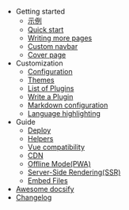 - Getting started
  - [示例](/test.md)
  - [Quick start](/quickstart.md)
  - [Writing more pages](https://github.com/docsifyjs/docsify/blob/a35531967a1c418421d811ef3e64c6b94cac2aa6/docs/more-pages.md)
  - [Custom navbar](https://github.com/docsifyjs/docsify/blob/a35531967a1c418421d811ef3e64c6b94cac2aa6/docs/custom-navbar.md)
  - [Cover page](https://github.com/docsifyjs/docsify/blob/a35531967a1c418421d811ef3e64c6b94cac2aa6/docs/cover.md)
- Customization
  - [Configuration](https://github.com/docsifyjs/docsify/blob/a35531967a1c418421d811ef3e64c6b94cac2aa6/docs/configuration.md)
  - [Themes](https://github.com/docsifyjs/docsify/blob/a35531967a1c418421d811ef3e64c6b94cac2aa6/docs/themes.md)
  - [List of Plugins](https://github.com/docsifyjs/docsify/blob/a35531967a1c418421d811ef3e64c6b94cac2aa6/docs/plugins.md)
  - [Write a Plugin](https://github.com/docsifyjs/docsify/blob/a35531967a1c418421d811ef3e64c6b94cac2aa6/docs/write-a-plugin.md)
  - [Markdown configuration](https://github.com/docsifyjs/docsify/blob/a35531967a1c418421d811ef3e64c6b94cac2aa6/docs/markdown.md)
  - [Language highlighting](https://github.com/docsifyjs/docsify/blob/a35531967a1c418421d811ef3e64c6b94cac2aa6/docs/language-highlight.md)
- Guide
  - [Deploy](https://github.com/docsifyjs/docsify/blob/a35531967a1c418421d811ef3e64c6b94cac2aa6/docs/deploy.md)
  - [Helpers](https://github.com/docsifyjs/docsify/blob/a35531967a1c418421d811ef3e64c6b94cac2aa6/docs/helpers.md)
  - [Vue compatibility](https://github.com/docsifyjs/docsify/blob/a35531967a1c418421d811ef3e64c6b94cac2aa6/docs/vue.md)
  - [CDN](https://github.com/docsifyjs/docsify/blob/a35531967a1c418421d811ef3e64c6b94cac2aa6/docs/cdn.md)
  - [Offline Mode(PWA)](https://github.com/docsifyjs/docsify/blob/a35531967a1c418421d811ef3e64c6b94cac2aa6/docs/pwa.md)
  - [Server-Side Rendering(SSR)](https://github.com/docsifyjs/docsify/blob/a35531967a1c418421d811ef3e64c6b94cac2aa6/docs/ssr.md)
  - [Embed Files](https://github.com/docsifyjs/docsify/blob/a35531967a1c418421d811ef3e64c6b94cac2aa6/docs/embed-files.md)
- [Awesome docsify](https://github.com/docsifyjs/docsify/blob/a35531967a1c418421d811ef3e64c6b94cac2aa6/docs/awesome.md)
- [Changelog](https://github.com/docsifyjs/docsify/blob/a35531967a1c418421d811ef3e64c6b94cac2aa6/docs/changelog.md)